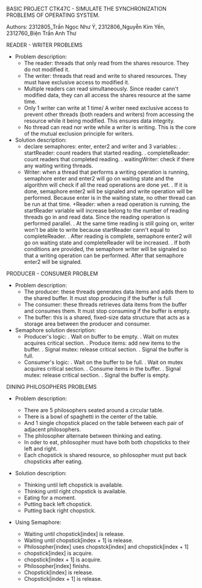 BASIC PROJECT CTK47C - SIMULATE THE SYNCHRONIZATION PROBLEMS OF OPERATING SYSTEM.

Authors:
  2312805_Trần Ngọc Như Ý, 2312806_Nguyễn Kim Yến, 2312760_Biện Trần Anh Thư


READER - WRITER PROBLEMS
  - Problem description:
  	+ The reader: threads that only read from the shares resource. They do not modified it.
  	+ The writer: threads that read and write to shared resources. They must have exclusive access to modified it.
  	+ Multiple readers can read simultaneously. Since reader cann't modified data, they can all access the shares resource at the same time.
  	+ Only 1 writer can write at 1 time/ A writer need exclusive access to prevent other threads (both readers and writers) from accessing the resource while it being modified. This ensures data integrity.
  	+ No thread can read nor write while a writer is writing. This is the core of the mutual exclusion principle for writers.
  - Solution description:
  	+ declare semaphores: enter, enter2 and writer and 3 variables:
  		. startReader: count readers that started reading.
  		. completeReader: count readers that completed reading.
  		. waitingWriter: check if there any waiting writing threads.
  	+ Writer: when a thread that performs a writing operation is running, semaphore enter and	enter2 will go on waiting state and the algorithm will check if all the read operations are done yet.
  		. If it is done, semaphore enter2 will be signaled and write operation will be performed.	Because enter is in the waiting state, no other thread can be run at that time.
  	+Reader: when a read operation is running, the startReader variable will increase belong to the number of reading threads go in and read data. Since the reading operation is performed parallel.
  		. At the same time reading is still going on, writer won't be able to write because startReader cann't equal to completeReader.
  		. After reading is complete, semaphore enter2 will go on waiting state and completeReader will be increased. 
  		. If both conditions are provided, the semaphore writer will be signaled so that a writing operation can be performed. After that semaphore enter2 will be signaled.


PRODUCER - CONSUMER PROBLEM
  - Problem description:
  	+ The producer: these threads generates data items and adds them to the shared buffer. It must stop producing if the buffer is full
  	+ The consumer: these threads retrieves data items from the buffer and consumes them.	It must stop consuming if the buffer is empty.
  	+ The buffer: this is a shared, fixed-size data structure that acts as a storage area between the producer and consumer.
  - Semaphore solution description:
  	+ Producer's logic:
  		. Wait on buffer to be empty.
  		. Wait on mutex acquires critical section.
  		. Produce items: add new items to the buffer.
  		. Signal mutex: release critical section.
  		. Signal the buffer is full.
  	+ Consumer's logic:
  		. Wait on the buffer to be full.
  		. Wait on mutex acquires critical section.
  		. Consume items in the buffer.
  		. Signal mutex: release critical section.
  		. Signal the buffer is empty.

     
DINING PHILOSOPHERS PROBLEMS
  - Problem description:
  	+ There are 5 philosophers seated around a circular table.
  	+ There is a bowl of spaghetti in the center of the table.
  	+ And 1 single chopstick placed on the table between each pair of adjacent philosophers.
  	+ The philosopher alternate between thinking and eating.
  	+ In oder to eat, philosopher must have both both chopsticks to their left and right.
  	+ Each chopstick is shared resource, so philosopher must put back chopsticks after eating.
  
  - Solution description:
  	+ Thinking until left chopstick is available.
  	+ Thinking until right chopstick is available.
  	+ Eating for a moment.
  	+ Putting back left chopstick.
  	+ Putting back right chopstick.
  	
  - Using Semaphore:
  	+ Waiting until chopstick[index] is release.
  	+ Waiting until chopstick[index + 1] is release.
  	+ Philosopher[index] uses chopstck[index] and chopstick[index + 1]
  	+ chopstick[index] is acquire.
  	+ chopstick[index + 1] is acquire.
  	+ Philosopher[index] finishs.
  	+ Chopstick[index] is release.
  	+ Chopstick[index + 1] is release.
